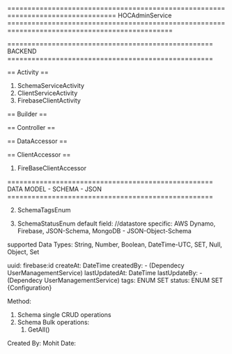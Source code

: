 =================================================================================   HOCAdminService  ===============================================================================================


===================================================   BACKEND    ===================================================


==  Activity  ==

1. SchemaServiceActivity
2. ClientServiceActivity
3. FirebaseClientActivity

==  Builder  ==

==  Controller  ==

==  DataAccessor  ==

==  ClientAccessor  ==
1. FireBaseClientAccessor









===================================================   DATA MODEL - SCHEMA - JSON    ===================================================


2. SchemaTagsEnum



3. SchemaStatusEnum
default field: //datastore specific: AWS Dynamo, Firebase, JSON-Schema, MongoDB - JSON-Object-Schema

supported Data Types: String, Number, Boolean, DateTime-UTC, SET, Null, Object, Set<Object>





uuid: firebase:id
createAt: DateTime
createdBy: - (Dependecy UserManagementService)
lastUpdatedAt: DateTime
lastUpdateBy: - (Dependecy UserManagementService)
tags: ENUM SET
status: ENUM SET {Configuration}

Method:
1. Schema single CRUD operations
2. Schema Bulk operations:
    1. GetAll()

Created By: Mohit 
Date:

